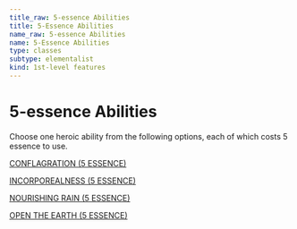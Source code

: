```yaml
---
title_raw: 5-essence Abilities
title: 5-Essence Abilities
name_raw: 5-essence Abilities
name: 5-Essence Abilities
type: classes
subtype: elementalist
kind: 1st-level features
---
```


# 5-essence Abilities

Choose one heroic ability from the following options, each of which costs 5 essence to use.

[CONFLAGRATION (5 ESSENCE)](<./Conflagration%20(5%20ESSENCE).md>)

[INCORPOREALNESS (5 ESSENCE)](<./Incorporealness%20(5%20ESSENCE).md>)

[NOURISHING RAIN (5 ESSENCE)](<./Nourishing%20Rain%20(5%20ESSENCE).md>)

[OPEN THE EARTH (5 ESSENCE)](<./Open%20The%20Earth%20(5%20ESSENCE).md>)
